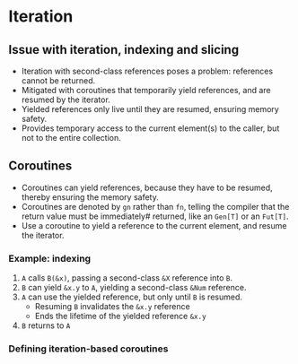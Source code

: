# Iteration
## Issue with iteration, indexing and slicing
- Iteration with second-class references poses a problem: references cannot be returned.
- Mitigated with coroutines that temporarily yield references, and are resumed by the iterator.
- Yielded references only live until they are resumed, ensuring memory safety.
- Provides temporary access to the current element(s) to the caller, but not to the entire collection.

## Coroutines
- Coroutines can yield references, because they have to be resumed, thereby ensuring the memory safety.
- Coroutines are denoted by `gn` rather than `fn`, telling the compiler that the return value must be immediately#
  returned, like an `Gen[T]` or an `Fut[T]`.
- Use a coroutine to yield a reference to the current element, and resume the iterator.

### Example: indexing
1. `A` calls `B(&x)`, passing a second-class `&X` reference into `B`.
2. `B` can yield `&x.y` to `A`, yielding a second-class `&Num` reference.
3. `A` can use the yielded reference, but only until `B` is resumed.
   - Resuming `B` invalidates the `&x.y` reference
   - Ends the lifetime of the yielded reference `&x.y`
4. `B` returns to `A`

### Defining iteration-based coroutines